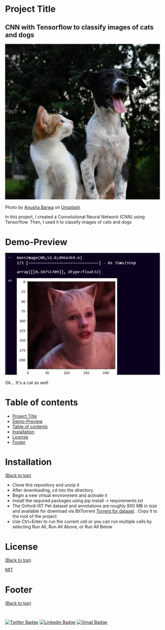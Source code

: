 # Project Title

<h2>CNN with Tensorflow to classify images of cats and dogs</h2>

![](./img/anusha-barwa-ppKcYi1CXcI-unsplash.jpg)
<p>Photo by <a href="https://unsplash.com/@anushabarwa?utm_source=unsplash&utm_medium=referral&utm_content=creditCopyText">Anusha Barwa</a> on <a href="https://unsplash.com/s/photos/dog-cat?utm_source=unsplash&utm_medium=referral&utm_content=creditCopyText">Unsplash</a>
  </p>

<!-- Add buttons here -->

In this project, I created a Convolutional Neural Network (CNN) using Tensorflow. Then, I used it to classify images of cats and dogs

# Demo-Preview

<p align="center">
  <img alt="GitHub release" src="img/ss.jpg">
</p>
<p>Ok... It's a cat as well</p>

# Table of contents


- [Project Title](#project-title)
- [Demo-Preview](#demo-preview)
- [Table of contents](#table-of-contents)
- [Installation](#installation)
- [License](#license)
- [Footer](#footer)

# Installation
[(Back to top)](#table-of-contents)

- Clone this repository and unzip it
- After downloading, cd into the directory
- Begin a new virtual environment and activate it
- Install the required packages using pip install -r requirements.txt
- The Oxford-IIIT Pet dataset and annotations are roughly 800 MB in size and available for download via BitTorrent <a href="https://academictorrents.com/details/b18bbd9ba03d50b0f7f479acc9f4228a408cecc1">Torrent for dataset</a> . Copy it to the root of the project
- Use Ctrl+Enter to run the current cell or you can run multiple cells by selecting Run All, Run All Above, or Run All Below


# License
[(Back to top)](#table-of-contents)

<a href="LICENSE.md">MIT</a>

# Footer
[(Back to top)](#table-of-contents)

<img style="border-radius: 50%;" src="images/adrien_logo.png" alt=""/>
 
[![Twitter Badge](https://img.shields.io/badge/-@adrienschmitz-1ca0f1?style=flat-square&labelColor=1ca0f1&logo=twitter&logoColor=white&link=https://twitter.com/adrienschmitz)](https://twitter.com/adrienschmitz) [![Linkedin Badge](https://img.shields.io/badge/-adrienschmitz-blue?style=flat-square&logo=Linkedin&logoColor=white&link=https://www.linkedin.com/in/adrienschmitz/)](https://www.linkedin.com/in/adrienschmitz/) 
[![Gmail Badge](https://img.shields.io/badge/-adriens.schmitz@gmail.com-c14438?style=flat-square&logo=Gmail&logoColor=white&link=mailto:adrien.schmitz@gmail.com)](mailto:adrien.schmitz@gmail.com)
